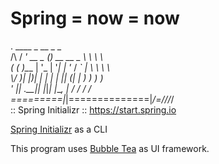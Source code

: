 # Spring = now = now

  .   ____          _            __ _ _  
 /\\ / ___'_ __ _ _(_)_ __  __ _ \ \ \ \  
( ( )\___ | '_ | '_| | '_ \/ _` | \ \ \ \  
 \\/  ___)| |_)| | | | | || (_| |  ) ) ) )  
  '  |____| .__|_| |_|_| |_\__, | / / / /  
 =========|_|==============|___/=/_/_/_/  
:: Spring Initializr ::  https://start.spring.io

[Spring Initializr](https://start.spring.io/) as a CLI

This program uses [Bubble Tea](https://github.com/charmbracelet/bubbletea) as UI framework.
